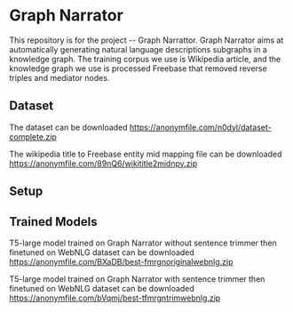 # Graph Narrator

This repository is for the project -- Graph Narrattor. Graph Narrator aims at automatically generating natural language descriptions subgraphs in a knowledge graph. The training corpus we use is Wikipedia article, and the knowledge graph we use is processed Freebase that removed reverse triples and mediator nodes.

## Dataset

The dataset can be downloaded https://anonymfile.com/n0dyl/dataset-complete.zip

The wikipedia title to Freebase entity mid mapping file can be downloaded https://anonymfile.com/89nQ6/wikititle2midnpy.zip

## Setup



## Trained Models

T5-large model trained on Graph Narrator without sentence trimmer then finetuned on WebNLG dataset can be downloaded https://anonymfile.com/BXaDB/best-fmrgnoriginalwebnlg.zip


T5-large model trained on Graph Narrator with sentence trimmer then finetuned on WebNLG dataset can be downloaded https://anonymfile.com/bVqmj/best-tfmrgntrimwebnlg.zip
